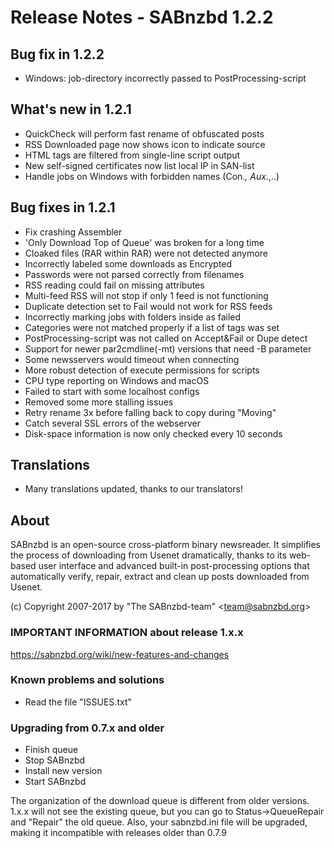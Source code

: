 Release Notes  -  SABnzbd 1.2.2
==============================================

## Bug fix in 1.2.2
- Windows: job-directory incorrectly passed to PostProcessing-script

## What's new in 1.2.1
- QuickCheck will perform fast rename of obfuscated posts
- RSS Downloaded page now shows icon to indicate source
- HTML tags are filtered from single-line script output
- New self-signed certificates now list local IP in SAN-list
- Handle jobs on Windows with forbidden names (Con.*, Aux.*,..)

## Bug fixes in 1.2.1
- Fix crashing Assembler
- 'Only Download Top of Queue' was broken for a long time
- Cloaked files (RAR within RAR) were not detected anymore
- Incorrectly labeled some downloads as Encrypted
- Passwords were not parsed correctly from filenames
- RSS reading could fail on missing attributes
- Multi-feed RSS will not stop if only 1 feed is not functioning
- Duplicate detection set to Fail would not work for RSS feeds
- Incorrectly marking jobs with folders inside as failed
- Categories were not matched properly if a list of tags was set
- PostProcessing-script was not called on Accept&Fail or Dupe detect
- Support for newer par2cmdline(-mt) versions that need -B parameter
- Some newsservers would timeout when connecting
- More robust detection of execute permissions for scripts
- CPU type reporting on Windows and macOS
- Failed to start with some localhost configs
- Removed some more stalling issues
- Retry rename 3x before falling back to copy during "Moving"
- Catch several SSL errors of the webserver
- Disk-space information is now only checked every 10 seconds

## Translations
- Many translations updated, thanks to our translators!

## About
  SABnzbd is an open-source cross-platform binary newsreader.
  It simplifies the process of downloading from Usenet dramatically,
  thanks to its web-based user interface and advanced
  built-in post-processing options that automatically verify, repair,
  extract and clean up posts downloaded from Usenet.

  (c) Copyright 2007-2017 by "The SABnzbd-team" \<team@sabnzbd.org\>

### IMPORTANT INFORMATION about release 1.x.x
<https://sabnzbd.org/wiki/new-features-and-changes>

### Known problems and solutions
- Read the file "ISSUES.txt"

### Upgrading from 0.7.x and older
- Finish queue
- Stop SABnzbd
- Install new version
- Start SABnzbd

The organization of the download queue is different from older versions.
1.x.x will not see the existing queue, but you can go to
Status->QueueRepair and "Repair" the old queue.
Also, your sabnzbd.ini file will be upgraded, making it
incompatible with releases older than 0.7.9
